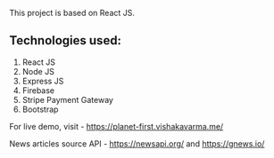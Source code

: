 This project is based on React JS.

## Technologies used:
1) React JS
2) Node JS
3) Express JS
4) Firebase
5) Stripe Payment Gateway
6) Bootstrap

For live demo, visit - https://planet-first.vishakavarma.me/

News articles source API - https://newsapi.org/ and https://gnews.io/










